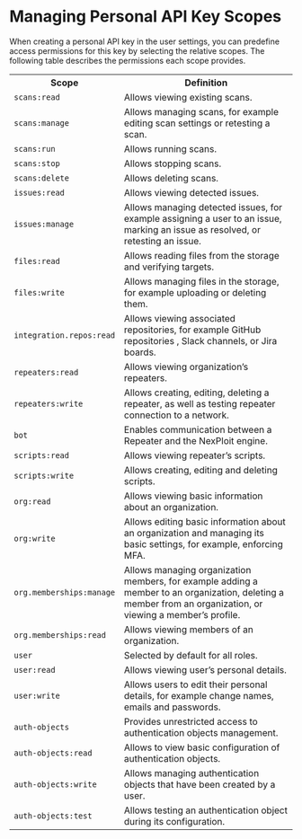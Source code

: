 # Managing Personal API Key Scopes

When creating a personal API key in the user settings, you can predefine access permissions for this key by selecting the relative scopes. The following table describes the permissions each scope provides.  

<table id="simple-table">
  <tr>
    <th width="25%"><b>Scope</b></th>
    <th width="75%"><b>Definition</b></th>
  </tr>
  <tr>
    <td width="25%"><code>scans:read</code></td>
    <td width="75%">
       Allows viewing existing scans. 
    </td>
  </tr>
  <td width="25%"><code>scans:manage</code></td>
    <td width="75%">
       Allows managing scans, for example editing scan settings or retesting a scan.
    </td>
  </tr>
  <tr>
    <td width="25%"><code>scans:run</code></td>
    <td width="75%">
       Allows running scans.  
    </td>
  </tr>
  <tr>
    <td width="25%"><code>scans:stop</code></td>
    <td width="75%">   
        Allows stopping scans.
    </td>
  </tr>
  <tr>
    <td width="25%"><code>scans:delete</code></td>
    <td width="75%">
       Allows deleting scans.   
    </td>
  </tr>
  <tr>
    <td width="25%"><code>issues:read</code></td>
    <td width="75%">    
       Allows viewing detected issues.  
    </td>
  </tr>
  <tr>
    <td width="25%"><code>issues:manage</code></td>
    <td width="75%">
       Allows managing detected issues, for example assigning a user to an issue, marking an issue as resolved, or retesting an issue.   
    </td>
  </tr>
   <tr>
    <td width="25%"><code>files:read</code></td>
    <td width="75%">
       Allows reading files from the storage and verifying targets.  
    </td>
  </tr>
  <tr>
    <td width="25%"><code>files:write</code></td>
    <td width="75%">
       Allows managing files in the storage, for example uploading or deleting them.  
    </td>
  </tr>
  <tr>
    <td width="25%"><code>integration.repos:read</code></td>
    <td width="75%">
      Allows viewing associated repositories, for example GitHub repositories , Slack channels, or Jira boards. 
    </td>
  </tr>
  <tr>
    <td width="25%"><code>repeaters:read</code></td>
    <td width="75%">
      Allows viewing organization’s repeaters.  
    </td>
  </tr>
   <tr>
    <td width="25%"><code>repeaters:write</code></td>
    <td width="75%">
      Allows creating, editing, deleting a repeater, as well as testing repeater connection to a network. 
    </td>
  </tr>
  <tr>
    <td width="25%"><code>bot</code></td>
    <td width="75%">
     Enables communication between a Repeater and the NexPloit engine. 
    </td>
  </tr>
  <tr>
    <td width="25%"><code>scripts:read</code></td>
    <td width="75%">
     Allows viewing repeater’s scripts. 
    </td>
  </tr>
   <tr>
    <td width="25%"><code>scripts:write</code></td>
    <td width="75%">
     Allows creating, editing and deleting scripts.
    </td>
  </tr>
  <tr>
    <td width="25%"><code>org:read</code></td>
    <td width="75%">
     Allows viewing basic information about an organization.
    </td>
  </tr>
  <tr>
    <td width="25%"><code>org:write</code></td>
    <td width="75%">
     Allows editing basic information about an organization and managing its basic settings, for example, enforcing MFA.
    </td>
  </tr>
  <tr>
    <td width="25%"><code>org.memberships:manage</code></td>
    <td width="75%">
     Allows managing organization members, for example adding a member to an organization, deleting a member from an organization, or viewing a member’s profile. 
    </td>
  </tr>
  <tr>
    <td width="25%"><code>org.memberships:read</code></td>
    <td width="75%">
     Allows viewing members of an organization. 
    </td>
  </tr>
  <tr>
    <td width="25%"><code>user</code></td>
    <td width="75%">
     Selected by default for all roles. 
    </td>
  </tr>
  <tr>
    <td width="25%"><code>user:read</code></td>
    <td width="75%">
     Allows viewing user’s personal details. 
    </td>
  </tr>
  <tr>
    <td width="25%"><code>user:write</code></td>
    <td width="75%">
     Allows users to edit their personal details, for example change names, emails and passwords.
    </td>
  </tr>
  <tr>
    <td width="25%"><code>auth-objects</code></td>
    <td width="75%">
     Provides unrestricted access to authentication objects management. 
    </td>
  </tr>
  <tr>
    <td width="25%"><code>auth-objects:read</code></td>
    <td width="75%">
     Allows to view basic configuration of authentication objects. 
    </td>
  </tr>
  <tr>
    <td width="25%"><code>auth-objects:write</code></td>
    <td width="75%">
     Allows managing authentication objects that have been created by a user.  
    </td>
  </tr>
   <tr>
    <td width="25%"><code>auth-objects:test</code></td>
    <td width="75%">
     Allows testing an authentication object during its configuration.  
    </td>
  </tr>
  </table>

